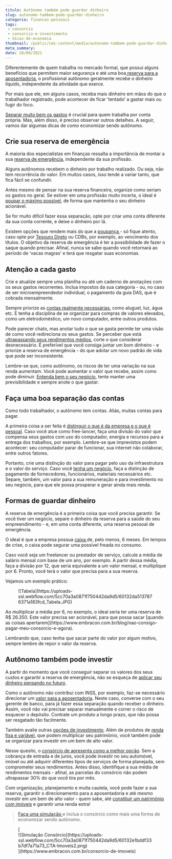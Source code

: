 ```yaml
---
titulo: Autônomo também pode guardar dinheiro
slug: autonomo-tambem-pode-guardar-dinheiro
categoria: financas-pessoais
tags:
 - consorcio
 - consorcio-e-investimento
 - dicas-de-economia
thumbnail: /public/cms-content/media/autonomo-tambem-pode-guardar-dinheiro.jpg
meta_summary: 
date: 28/09/2021
---
```

Diferentemente de quem trabalha no mercado formal, que possui alguns benefícios que permitem maior segurança e até uma boa[ reserva para a aposentadoria](https://www.embracon.com.br/blog/como-organizar-a-vida-financeira-para-uma-aposentadoria-tranquila), o profissional autônomo geralmente recebe o dinheiro líquido, independente da atividade que exerce.

Por mais que ele, em alguns casos, receba mais dinheiro em mãos do que o trabalhador registrado, pode acontecer de ficar ‘tentado’ a gastar mais ou fugir do foco.

[Separar muito bem os gastos](https://www.embracon.com.br/blog/planeje-sua-vida-financeira-e-fique-sempre-no-azul) é crucial para quem trabalha por conta própria. Mas, além disso, é preciso observar outros detalhes. A seguir, vamos dar algumas dicas de como economizar sendo autônomo.

Crie sua reserva de emergência
------------------------------

A maioria dos especialistas em finanças ressalta a importância de montar a sua [reserva de emergência](https://www.embracon.com.br/blog/reserva-financeira-como-preparar-a-sua), independente da sua profissão.

Alguns autônomos recebem o dinheiro por trabalho realizado. Ou seja, não tem recorrência do valor. Em muitos casos, isso tende a variar tanto, que fica fácil se confundir.

Antes mesmo de pensar na sua reserva financeira, organize como seriam os gastos no geral. Se estiver em uma profissão muito incerta, o ideal é [poupar o máximo possível](https://www.embracon.com.br/blog/guardar-poupar-ou-investir-qual-a-diferenca-entre-os-termos), de forma que mantenha o seu dinheiro acionável.

Se for muito difícil fazer essa separação, opte por criar uma conta diferente da sua conta corrente, e deixe o dinheiro por lá.

Existem opções que rendem mais do que a [poupança ](https://www.embracon.com.br/blog/consorcio-ou-poupanca-quais-sao-as-diferencas-e-como-escolher)- só fique atento, caso opte por [Tesouro Direto](https://www.embracon.com.br/blog/tesouro-direto-guia-rapido-com-tudo-o-que-voce-precisa-saber) ou CDBs, por exemplo, ao vencimento dos títulos. O objetivo da reserva de emergência é ter a possibilidade de fazer o saque quando precisar. Afinal, nunca se sabe quando você retornará ao período de ‘vacas magras’ e terá que resgatar suas economias.

Atenção a cada gasto
--------------------

Crie e atualize sempre uma planilha ou até um caderno de anotações com os seus gastos recorrentes. Inclua impostos da sua categoria - ou, no caso de ser microempreendedor individual, o pagamento da guia DAS, que é cobrada mensalmente.

Sempre priorize as [contas realmente necessárias](https://www.embracon.com.br/blog/como-identificar-e-eliminar-gastos-desnecessarios), como aluguel, luz, água etc. E tenha a disciplina de se organizar para compras de valores elevados, como um eletrodoméstico, um novo computador, entre outros produtos.

Pode parecer chato, mas anotar tudo o que se gasta permite ter uma visão de como você redireciona os seus gastos. Se perceber que está [ultrapassando seus rendimentos médios](https://www.embracon.com.br/blog/planejamento-financeiro-um-guia-para-as-financas-nao-sairem-de-controle), corte o que considerar desnecessário. É preferível que você consiga juntar um bom dinheiro - e priorize a reserva de emergência - do que adotar um novo padrão de vida que pode ser inconsistente.

Lembre-se que, como autônomo, os riscos de ter uma variação na sua renda aumentam. Você pode aumentar o valor que recebe, assim como pode diminuir. [Entenda bem o seu negócio](https://www.embracon.com.br/blog/aprenda-em-poucos-passos-como-empreender-na-crise), tente manter uma previsibilidade e sempre anote o que gastar.

Faça uma boa separação das contas
---------------------------------

Como todo trabalhador, o autônomo tem contas. Aliás, muitas contas para pagar.

A primeira coisa a ser feita é [distinguir o que é da empresa e o que é pessoal](https://www.embracon.com.br/blog/guia-de-como-manter-sua-saude-financeira-saudavel). Caso você atue como free-lancer, faça uma divisão do valor que compensa seus gastos com uso do computador, energia e recursos para a entrega dos trabalhos, por exemplo. Lembre-se que imprevistos podem acontecer: seu computador parar de funcionar, sua internet não colaborar, entre outros fatores.

Portanto, crie uma distinção do valor para pagar pelo uso da infraestrutura e o valor do serviço. Caso você [tenha um negócio](https://www.embracon.com.br/blog/investimento-na-crise-o-consorcio-sempre-e-um-bom-negocio), faça a distinção de pagamento de fornecedores, funcionários, materiais necessários etc. Separe, também, um valor para a sua remuneração e para investimento no seu negócio, para que ele possa prosperar e gerar ainda mais renda.

Formas de guardar dinheiro
--------------------------

A reserva de emergência é a primeira coisa que você precisa garantir. Se você tiver um negócio, separe o dinheiro da reserva para a saúde do seu empreendimento - e, em uma conta diferente, uma reserva pessoal de emergência.

O ideal é que a empresa possua [caixa ](https://www.embracon.com.br/blog/qual-o-melhor-investimento-para-r-50-r-500-ou-r-5000)de, pelo menos, 6 meses. Em tempos de crise, o caixa pode segurar uma possível freada no consumo.

Caso você seja um freelancer ou prestador de serviço, calcule a média de salário mensal com base de um ano, por exemplo. A partir dessa média, faça a divisão por 12, que seria equivalente a um valor mensal, e multiplique por 6. Pronto, você terá o valor que precisa para a sua reserva.

Vejamos um exemplo prático:

<figure class="w-richtext-figure-type-image w-richtext-align-center"><div>![Tabela](https://uploads-ssl.webflow.com/5cc70a3a0871f750442da9d5/60132da5137876371a183fcd_Tabela.JPG)</div></figure>Ao multiplicar a média por 6, no exemplo, o ideal seria ter uma reserva de R$ 26.350. Este valor precisa ser acionável, para que possa sacar [quando as coisas apertarem](https://www.embracon.com.br/blog/nao-consigo-pagar-meu-consorcio-e-agora).

Lembrando que, caso tenha que sacar parte do valor por algum motivo, sempre lembre de repor o valor da reserva.

Autônomo também pode investir
-----------------------------

A partir do momento que você conseguir separar os valores dos seus custos e garantir a reserva de emergência, não se esqueça de [aplicar seu dinheiro pensando no futuro](https://www.embracon.com.br/blog/entenda-como-comecar-a-investir-mesmo-com-pouco-dinheiro).

Como o autônomo não contribui com INSS, por exemplo, faz-se necessário direcionar um [valor para a aposentadoria](https://www.embracon.com.br/blog/como-manter-as-financas-saudaveis-para-uma-aposentadoria-tranquila). Neste caso, converse com o seu gerente de banco, para já fazer essa separação quando receber o dinheiro. Assim, você não vai precisar separar manualmente e correr o risco de esquecer o depósito. Contrate um produto a longo prazo, que não possa ser resgatado tão facilmente.

Também avalie outras [opções de investimento](https://www.embracon.com.br/blog/como-manter-as-financas-saudaveis-para-uma-aposentadoria-tranquila). Além de produtos de [renda fixa e variável](https://www.embracon.com.br/blog/investimentos-alto-risco-vale-a-pena), que podem multiplicar seu patrimônio, você também pode se organizar para investir em um bem de alto valor.

Nesse quesito, o [consórcio de apresenta como a melhor opção](https://www.embracon.com.br/blog/9-duvidas-mais-comuns-sobre-consorcio). Sem a cobrança de entrada e de juros, você pode investir no seu automóvel, imóvel ou até adquirir diferentes tipos de serviços de forma planejada, sem comprometer seus rendimentos. Antes disso, identifique a sua média de rendimentos mensais - afinal, as parcelas do consórcio não podem ultrapassar 30% do que você tira por mês.

Com organização, planejamento e muita cautela, você pode fazer a sua reserva, garantir o direcionamento para a aposentadoria e até mesmo investir em um bem de alto valor - quem sabe, até [constituir um patrimônio com imóveis](https://www.embracon.com.br/blog/5-formas-de-aumentar-seu-patrimonio-com-o-consorcio) e garantir uma renda extra!

> [Faça uma simulação ](https://www.embracon.com.br/consorcio-de-imoveis)e inclua o consórcio como mais uma forma de economizar sendo autônomo.

<figure class="w-richtext-figure-type-image w-richtext-align-center">[<div>![Simulação Consórcio](https://uploads-ssl.webflow.com/5cc70a3a0871f750442da9d5/60132e1bddf33b7df7a71a73_CTA-Imoveis2.png)</div>](https://www.embracon.com.br/consorcio-de-imoveis)</figure>
